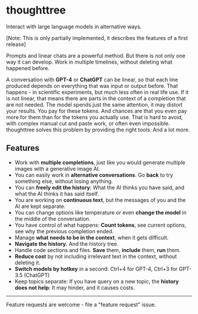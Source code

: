 # thoughttree
Interact with large language models in alternative ways.

[Note: This is only partially implemented, it describes the features of a first release]

Prompts and linear chats are a powerful method. But there is not only one way it can develop. Work in multiple timelines, without deleting what happened before. 

A conversation with **GPT-4** or **ChatGPT** can be linear, so that each line produced depends on everything that was input or output before. That happens - in scientific experiments, but much less often in real life use. If it is not linear, that means there are parts in the context of a completion that are not needed. The model spends just the same attention, it may distort your results. You pay for these tokens. And chances are that you even pay more for them than for the tokens you actually use. That is hard to avoid, with complex manual cut and paste work, or often even impossible. thoughttree solves this problem by providing the right tools. And a lot more.

## Features

- Work with **multiple completions**, just like you would generate multiple images with a generative image AI.
- You can easily work in **alternative conversations**. Go **back** to try something else, without losing anything.
- You can **freely edit the history**: What the AI thinks you have said, and what the AI thinks it has said itself.
- You are working on **continuous text**, but the messages of you and the AI are kept separate.  
- You can change options like temperature or even **change the model** in the middle of the conversation.
- You have control of what happens: **Count tokens**, see current options, see why the previous completion ended.
- Manage **what needs to be in the context**, when it gets difficult. 
- **Navigate the history.** And the history tree.
- Handle code sections and files. **Save** them, **include** them, **run** them.
- **Reduce cost** by not including irrelevant text in the context, without deleting it.
- **Switch models by hotkey** in a second: Ctrl+4 for GPT-4, Ctrl+3 for GPT-3.5 (ChatGPT)
- Keep topics separate: If you have query on a new topic, the **history does not help**: It may hinder, and it causes costs. 

----

Feature requests are welcome - file a "feature request" issue.
